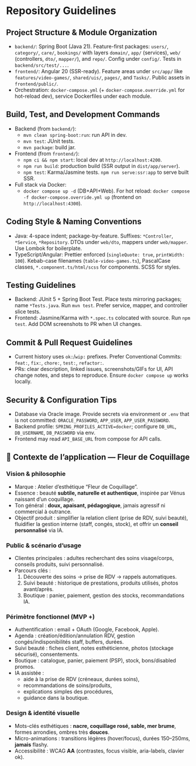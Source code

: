 # Repository Guidelines

## Project Structure & Module Organization
- `backend/`: Spring Boot (Java 21). Feature-first packages: `users/`, `category/`, `care/`, `bookings/` with layers `domain/`, `app/` (services), `web/` (controllers, `dto/`, `mapper/`), and `repo/`. Config under `config/`. Tests in `backend/src/test/...`.
- `frontend/`: Angular 20 (SSR-ready). Feature areas under `src/app/` like `features/video-games/`, `shared/uis/`, `pages/`, and `Tasks/`. Public assets in `frontend/public/`.
- Orchestration: `docker-compose.yml` (+ `docker-compose.override.yml` for hot-reload dev), service Dockerfiles under each module.

## Build, Test, and Development Commands
- Backend (from `backend/`):
  - `mvn clean spring-boot:run`: run API in dev.
  - `mvn test`: JUnit tests.
  - `mvn package`: build jar.
- Frontend (from `frontend/`):
  - `npm ci && npm start`: local dev at `http://localhost:4200`.
  - `npm run build`: production build (SSR output in `dist/app/server`).
  - `npm test`: Karma/Jasmine tests. `npm run serve:ssr:app` to serve built SSR.
- Full stack via Docker:
  - `docker compose up -d` (DB+API+Web). For hot reload: `docker compose -f docker-compose.override.yml up` (frontend on `http://localhost:4300`).

## Coding Style & Naming Conventions
- Java: 4-space indent; package-by-feature. Suffixes: `*Controller`, `*Service`, `*Repository`. DTOs under `web/dto`, mappers under `web/mapper`. Use Lombok for boilerplate.
- TypeScript/Angular: Prettier enforced (`singleQuote: true`, `printWidth: 100`). Kebab-case filenames (`table-video-games.ts`), PascalCase classes, `*.component.ts/html/scss` for components. SCSS for styles.

## Testing Guidelines
- Backend: JUnit 5 + Spring Boot Test. Place tests mirroring packages; name `*Tests.java`. Run `mvn test`. Prefer service, mapper, and controller slice tests.
- Frontend: Jasmine/Karma with `*.spec.ts` colocated with source. Run `npm test`. Add DOM screenshots to PR when UI changes.

## Commit & Pull Request Guidelines
- Current history uses `ok:`/`wip:` prefixes. Prefer Conventional Commits: `feat:`, `fix:`, `chore:`, `test:`, `refactor:`.
- PRs: clear description, linked issues, screenshots/GIFs for UI, API change notes, and steps to reproduce. Ensure `docker compose up` works locally.

## Security & Configuration Tips
- Database via Oracle image. Provide secrets via environment or `.env` that is not committed: `ORACLE_PASSWORD`, `APP_USER`, `APP_USER_PASSWORD`.
- Backend profile: `SPRING_PROFILES_ACTIVE=docker`; configure `DB_URL`, `DB_USERNAME`, `DB_PASSWORD` via env.
- Frontend may read `API_BASE_URL` from compose for API calls.

## 🐚 Contexte de l’application — Fleur de Coquillage

### Vision & philosophie
- Marque : Atelier d’esthétique “Fleur de Coquillage”.
- Essence : beauté **subtile, naturelle et authentique**, inspirée par Vénus naissant d’un coquillage.
- Ton général : **doux, apaisant, pédagogique**, jamais agressif ni commercial à outrance.
- Objectif produit : simplifier la relation client (prise de RDV, suivi beauté), fluidifier la gestion interne (staff, congés, stock), et offrir un **conseil personnalisé** via IA.

### Public & scénario d’usage
- Clientes principales : adultes recherchant des soins visage/corps, conseils produits, suivi personnalisé.
- Parcours clés :
    1) Découverte des soins → prise de RDV → rappels automatiques.
    2) Suivi beauté : historique de prestations, produits utilisés, photos avant/après.
    3) Boutique : panier, paiement, gestion des stocks, recommandations IA.

### Périmètre fonctionnel (MVP +)
- Authentification : email + OAuth (Google, Facebook, Apple).
- Agenda : création/édition/annulation RDV, gestion congés/indisponibilités staff, buffers, durées.
- Suivi beauté : fiches client, notes esthéticienne, photos (stockage sécurisé), consentements.
- Boutique : catalogue, panier, paiement (PSP), stock, bons/disabled promos.
- IA assistée :
    - aide à la prise de RDV (créneaux, durées soins),
    - recommandations de soins/produits,
    - explications simples des procédures,
    - guidance dans la boutique.

### Design & identité visuelle
- Mots-clés esthétiques : **nacre, coquillage rosé, sable, mer brume**, formes arrondies, ombres très **douces**.
- Micro-animations : transitions légères (hover/focus), durées 150–250ms, **jamais** flashy.
- Accessibilité : WCAG **AA** (contrastes, focus visible, aria-labels, clavier ok).
